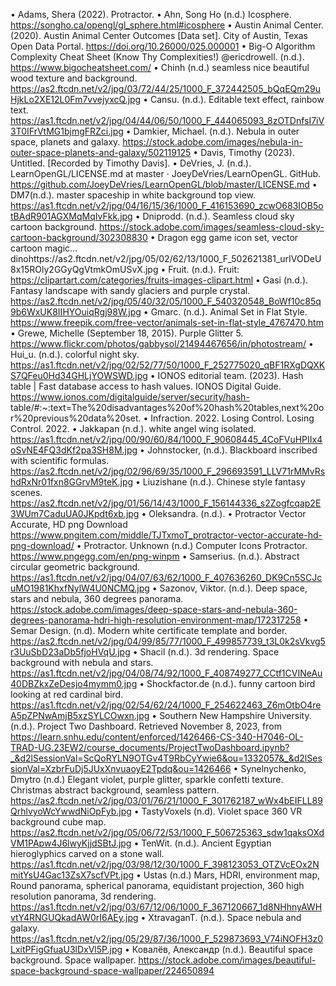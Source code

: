 • Adams, Shera (2022). Protractor.
• Ahn, Song Ho (n.d.) Icosphere. https://songho.ca/opengl/gl_sphere.html#icosphere
• Austin Animal Center. (2020). Austin Animal Center Outcomes [Data set]. City of Austin, Texas Open Data Portal. https://doi.org/10.26000/025.000001
• Big-O Algorithm Complexity Cheat Sheet (Know Thy Complexities!) @ericdrowell. (n.d.). https://www.bigocheatsheet.com/
• Chinh (n.d.) seamless nice beautiful wood texture and background. https://as2.ftcdn.net/v2/jpg/03/72/44/25/1000_F_372442505_bQqEQm29uHjkLo2XE12L0Fm7vvejyxcQ.jpg
• Cansu. (n.d.). Editable text effect, rainbow text. https://as1.ftcdn.net/v2/jpg/04/44/06/50/1000_F_444065093_8zOTDnfsI7iV3T0IFrVtMG1bjmgFRZci.jpg
• Damkier, Michael. (n.d.). Nebula in outer space, planets and galaxy. https://stock.adobe.com/images/nebula-in-outer-space-planets-and-galaxy/502119125
• Davis, Timothy (2023). Untitled. [Recorded by Timothy Davis].
• DeVries, J. (n.d.). LearnOpenGL/LICENSE.md at master · JoeyDeVries/LearnOpenGL. GitHub. https://github.com/JoeyDeVries/LearnOpenGL/blob/master/LICENSE.md
• DM7(n.d.). master spaceship in white background top view. https://as1.ftcdn.net/v2/jpg/04/16/15/36/1000_F_416153690_zcwO683IOB5otBAdR901AGXMqMqIvFkk.jpg
• Dniprodd. (n.d.). Seamless cloud sky cartoon background. https://stock.adobe.com/images/seamless-cloud-sky-cartoon-background/302308830
• Dragon egg game icon set, vector cartoon magic... dinohttps://as2.ftcdn.net/v2/jpg/05/02/62/13/1000_F_502621381_urIVODeU8x15ROly2GGyQgVtmkOmUSvX.jpg
• Fruit. (n.d.). Fruit: https://clipartart.com/categories/fruits-images-clipart.html
• Gasi (n.d.). Fantasy landscape with sandy glaciers and purple crystal. https://as2.ftcdn.net/v2/jpg/05/40/32/05/1000_F_540320548_BoWf10c85q9b6WxUK8IIHYOuiqRgj98W.jpg
• Gmarc. (n.d.). Animal Set in Flat Style. https://www.freepik.com/free-vector/animals-set-in-flat-style_4767470.htm
• Grewe, Michelle (September 18, 2015). Purple Glitter 5. https://www.flickr.com/photos/gabbysol/21494467656/in/photostream/
• Hui_u. (n.d.). colorful night sky. https://as1.ftcdn.net/v2/jpg/02/52/77/50/1000_F_252775020_qBF1RXgDQXKS7QFeu0Hd34GHLjYOWSWD.jpg
• IONOS editorial team. (2023). Hash table | Fast database access to hash values. IONOS Digital Guide.  https://www.ionos.com/digitalguide/server/security/hash-
table/#:~:text=The%20disadvantages%20of%20hash%20tables,next%20or%20previous%20data%20set.
• Infraction. 2022. Losing Control. Losing Control. 2022.
• Jakkapan (n.d.). white angel wing isolated. https://as1.ftcdn.net/v2/jpg/00/90/60/84/1000_F_90608445_4CoFVuHPIIx4oSvNE4FQ3dKf2pa3SH8M.jpg
• Johnstocker, (n.d.). Blackboard inscribed with scientific formulas. https://as2.ftcdn.net/v2/jpg/02/96/69/35/1000_F_296693591_LLV71rMMvRshdRxNr01fxn8GGrvM9teK.jpg
• Liuzishane (n.d.). Chinese style fantasy scenes. https://as2.ftcdn.net/v2/jpg/01/56/14/43/1000_F_156144336_s2Zogfcqap2E3WUm7CaduUA0JKpdt6xb.jpg
• Oleksandra. (n.d.).
• Protractor Vector Accurate, HD png Download https://www.pngitem.com/middle/TJTxmoT_protractor-vector-accurate-hd-png-download/
• Protractor. Unknown (n.d.) Computer Icons Protractor. https://www.pngegg.com/en/png-winpm
• Samserius. (n.d.). Abstract circular geometric background. https://as1.ftcdn.net/v2/jpg/04/07/63/62/1000_F_407636260_DK9Cn5SCJcuMO1981KhxfNylW4U0NCMQ.jpg
• Sazonov, Viktor. (n.d.). Deep space, stars and nebula, 360 degrees panorama. https://stock.adobe.com/images/deep-space-stars-and-nebula-360-degrees-panorama-hdri-high-resolution-environment-map/172317258
• Semar Design. (n.d). Modern white certificate template and border. https://as2.ftcdn.net/v2/jpg/04/99/85/77/1000_F_499857739_t3L0k2sVkvg5r3UuSbD23aDb5fjoHVqU.jpg
• Shacil (n.d.). 3d rendering. Space background with nebula and stars. https://as1.ftcdn.net/v2/jpg/04/08/74/92/1000_F_408749277_CCtf1CVINeAu40DBZkxZeDesjo4mymm0.jpg
• Shockfactor.de (n.d.). funny cartoon bird looking at red cardinal bird. https://as1.ftcdn.net/v2/jpg/02/54/62/24/1000_F_254622463_Z6mOtbO4reA5pZPNwAmjB5xzSYLCOwxn.jpg
• Southern New Hampshire University. (n.d.). Project Two Dashboard. Retrieved November 8, 2023, from https://learn.snhu.edu/content/enforced/1426466-CS-340-H7046-OL-TRAD-UG.23EW2/course_documents/ProjectTwoDashboard.ipynb?_&d2lSessionVal=ScQoRYLN9OTGv4T9RbCyYwie6&ou=1332057&_&d2lSessionVal=XzbrFuDj5JUxXnvuaoyE2Tpdq&ou=1426466
• Synelnychenko, Dmytro (n.d.) Elegant violet, purple glitter, sparkle confetti texture. Christmas abstract background, seamless pattern. https://as2.ftcdn.net/v2/jpg/03/01/76/21/1000_F_301762187_wWx4bEIFLL89QrhlvyoWcYwwdNiOpFyb.jpg
• TastyVoxels (n.d). Violet space 360 VR background cube map. https://as2.ftcdn.net/v2/jpg/05/06/72/53/1000_F_506725363_sdw1qaksOXdVM1PApw4J6lwyKjjdSBtJ.jpg
• TenWit. (n.d.). Ancient Egyptian hieroglyphics carved on a stone wall. https://as1.ftcdn.net/v2/jpg/03/98/12/30/1000_F_398123053_OTZVcEOx2NmitYsU4Gac13ZsX7scfVPt.jpg
• Ustas (n.d.) Mars, HDRI, environment map, Round panorama, spherical panorama, equidistant projection, 360 high resolution panorama, 3d rendering. https://as1.ftcdn.net/v2/jpg/03/67/12/06/1000_F_367120667_1d8NHhnyAWHvtY4RNGUQkadAW0rI6AEy.jpg
• XtravaganT. (n.d.). Space nebula and galaxy. https://as1.ftcdn.net/v2/jpg/05/29/87/36/1000_F_529873693_V74iNOFH3z0LxitPFigGfuaU3lDxVl5P.jpg
• Ковалёв, Александр (n.d.). Beautiful space background. Space wallpaper. https://stock.adobe.com/images/beautiful-space-background-space-wallpaper/224650894




